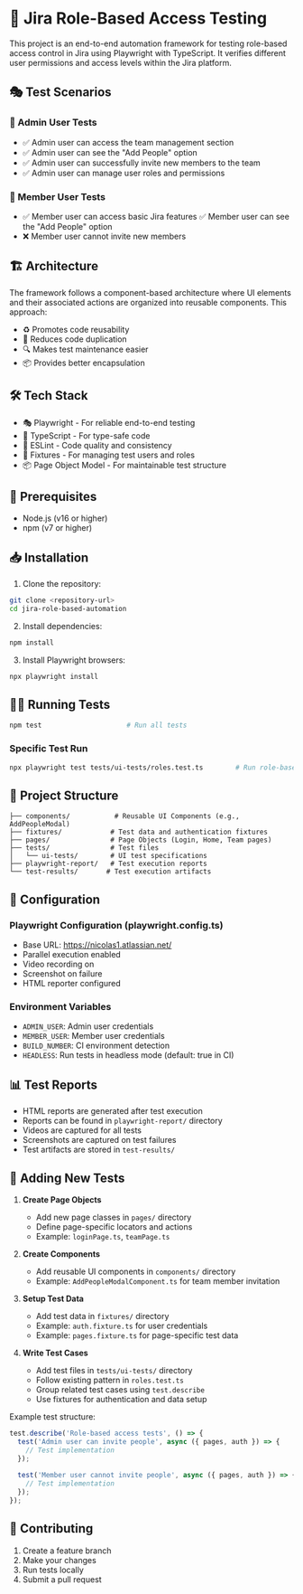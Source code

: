 # 🎯 Jira Role-Based Access Testing

This project is an end-to-end automation framework for testing role-based access control in Jira using Playwright with TypeScript. It verifies different user permissions and access levels within the Jira platform.

## 🎭 Test Scenarios

### 👑 Admin User Tests
- ✅ Admin user can access the team management section
- ✅ Admin user can see the "Add People" option
- ✅ Admin user can successfully invite new members to the team
- ✅ Admin user can manage user roles and permissions

### 👤 Member User Tests
- ✅ Member user can access basic Jira features
  ✅ Member user can see the "Add People" option
- ❌ Member user cannot invite new members

## 🏗️ Architecture

The framework follows a component-based architecture where UI elements and their associated actions are organized into reusable components. This approach:
- ♻️ Promotes code reusability
- 🎯 Reduces code duplication
- 🔍 Makes test maintenance easier
- 📦 Provides better encapsulation

## 🛠️ Tech Stack

- 🎭 Playwright - For reliable end-to-end testing
- 📝 TypeScript - For type-safe code
- 🎯 ESLint - Code quality and consistency
- 🔐 Fixtures - For managing test users and roles
- 📦 Page Object Model - For maintainable test structure

## 🚀 Prerequisites

- Node.js (v16 or higher)
- npm (v7 or higher)

## 📥 Installation

1. Clone the repository:
```bash
git clone <repository-url>
cd jira-role-based-automation
```

2. Install dependencies:
```bash
npm install
```

3. Install Playwright browsers:
```bash
npx playwright install
```

## 🏃‍♂️ Running Tests

```bash
npm test                     # Run all tests
```

### Specific Test Run
```bash
npx playwright test tests/ui-tests/roles.test.ts        # Run role-based access tests
```

## 📁 Project Structure

```
├── components/           # Reusable UI Components (e.g., AddPeopleModal)
├── fixtures/            # Test data and authentication fixtures
├── pages/               # Page Objects (Login, Home, Team pages)
├── tests/               # Test files
│   └── ui-tests/        # UI test specifications
├── playwright-report/   # Test execution reports
└── test-results/       # Test execution artifacts
```

## 🔧 Configuration

### Playwright Configuration (playwright.config.ts)
- Base URL: https://nicolas1.atlassian.net/
- Parallel execution enabled
- Video recording on
- Screenshot on failure
- HTML reporter configured

### Environment Variables
- `ADMIN_USER`: Admin user credentials
- `MEMBER_USER`: Member user credentials
- `BUILD_NUMBER`: CI environment detection
- `HEADLESS`: Run tests in headless mode (default: true in CI)

## 📊 Test Reports

- HTML reports are generated after test execution
- Reports can be found in `playwright-report/` directory
- Videos are captured for all tests
- Screenshots are captured on test failures
- Test artifacts are stored in `test-results/`

## 📝 Adding New Tests

1. **Create Page Objects**
   - Add new page classes in `pages/` directory
   - Define page-specific locators and actions
   - Example: `loginPage.ts`, `teamPage.ts`

2. **Create Components**
   - Add reusable UI components in `components/` directory
   - Example: `AddPeopleModalComponent.ts` for team member invitation

3. **Setup Test Data**
   - Add test data in `fixtures/` directory
   - Example: `auth.fixture.ts` for user credentials
   - Example: `pages.fixture.ts` for page-specific test data

4. **Write Test Cases**
   - Add test files in `tests/ui-tests/` directory
   - Follow existing pattern in `roles.test.ts`
   - Group related test cases using `test.describe`
   - Use fixtures for authentication and data setup

Example test structure:
```typescript
test.describe('Role-based access tests', () => {
  test('Admin user can invite people', async ({ pages, auth }) => {
    // Test implementation
  });
  
  test('Member user cannot invite people', async ({ pages, auth }) => {
    // Test implementation
  });
});
```

## 🤝 Contributing

1. Create a feature branch
2. Make your changes
3. Run tests locally
4. Submit a pull request